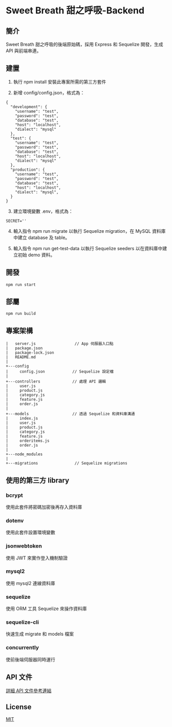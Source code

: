# Sweet Breath 甜之呼吸-Backend

## 簡介

Sweet Breath 甜之呼吸的後端原始碼，採用 Express 和 Sequelize 開發，生成 API 與前端串連。

## 建置

1. 執行 npm install 安裝此專案所需的第三方套件

2. 新增 config/config.json，格式為：

```
{
  "development": {
    "username": "test",
    "password": "test",
    "database": "test",
    "host": "localhost",
    "dialect": "mysql"
  },
  "test": {
    "username": "test",
    "password": "test",
    "database": "test",
    "host": "localhost",
    "dialect": "mysql"
  },
  "production": {
    "username": "test",
    "password": "test",
    "database": "test",
    "host": "localhost",
    "dialect": "mysql",
  }
}
```

3. 建立環境變數 .env，格式為：

```
SECRET=''
```

4. 輸入指令 npm run migrate 以執行 Sequelize migration，在 MySQL 資料庫中建立 database 及 table。

5. 輸入指令 npm run get-test-data 以執行 Sequelize seeders 以在資料庫中建立初始 demo 資料。

## 開發

```
npm run start
```

## 部屬

```
npm run build
```

## 專案架構

```
|   server.js                 // App 伺服器入口點
|   package.json
|   package-lock.json
|   README.md
|
+---config
|     config.json            // Sequelize 設定檔
|
+---controllers              // 處理 API 邏輯
|     user.js
|     product.js
|     category.js
|     feature.js
|     order.js
|
+---models                   // 透過 Sequelize 和資料庫溝通
|     index.js
|     user.js
|     product.js
|     category.js
|     feature.js
|     orderitems.js
|     order.js
|
+---node_modules
|
+---migrations                // Sequelize migrations

```

## 使用的第三方 library

### bcrypt

使用此套件將密碼加密後再存入資料庫

### dotenv

使用此套件設置環境變數

### jsonwebtoken

使用 JWT 來實作登入機制驗證

### mysql2

使用 mysql2 連線資料庫

### sequelize

使用 ORM 工具 Sequelize 來操作資料庫

### sequelize-cli

快速生成 migrate 和 models 檔案

### concurrently

使前後端伺服器同時運行


## API 文件

[詳細 API 文件參考連結](https://hackmd.io/lkiEaF1ES6aAol_rvb-WcA?view)

## License

[MIT](https://choosealicense.com/licenses/mit/)
